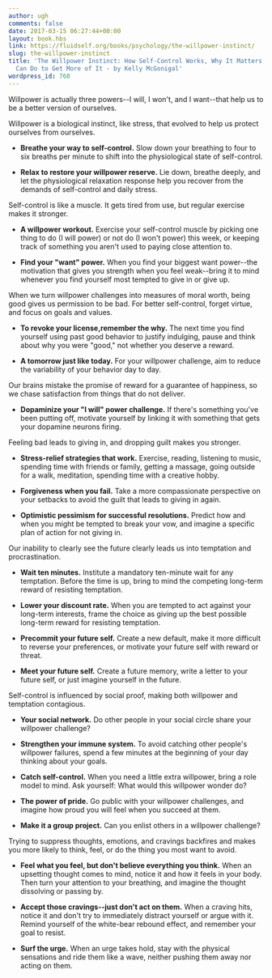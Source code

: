 ```yaml
---
author: ugh
comments: false
date: 2017-03-15 06:27:44+00:00
layout: book.hbs
link: https://fluidself.org/books/psychology/the-willpower-instinct/
slug: the-willpower-instinct
title: 'The Willpower Instinct: How Self-Control Works, Why It Matters, and What You
  Can Do to Get More of It - by Kelly McGonigal'
wordpress_id: 768
---
```


Willpower is actually three powers--I will, I won't, and I want--that help us to be a better version of ourselves.

Willpower is a biological instinct, like stress, that evolved to help us protect ourselves from ourselves.

- **Breathe your way to self-control.** Slow down your breathing to four to six breaths per minute to shift into the physiological state of self-control.

- **Relax to restore your willpower reserve.** Lie down, breathe deeply, and let the physiological relaxation response help you recover from the demands of self-control and daily stress.

Self-control is like a muscle. It gets tired from use, but regular exercise makes it stronger.

- **A willpower workout.** Exercise your self-control muscle by picking one thing to do (I will power) or not do (I won't power) this week, or keeping track of something you aren't used to paying close attention to.

- **Find your "want" power.** When you find your biggest want power--the motivation that gives you strength when you feel weak--bring it to mind whenever you find yourself most tempted to give in or give up.

When we turn willpower challenges into measures of moral worth, being good gives us permission to be bad. For better self-control, forget virtue, and focus on goals and values.

- **To revoke your license,remember the why.** The next time you find yourself using past good behavior to justify indulging, pause and think about why you were "good," not whether you deserve a reward.

- **A tomorrow just like today.** For your willpower challenge, aim to reduce the variability of your behavior day to day.

Our brains mistake the promise of reward for a guarantee of happiness, so we chase satisfaction from things that do not deliver.

- **Dopaminize your "I will" power challenge.** If there's something you've been putting off, motivate yourself by linking it with something that gets your dopamine neurons firing.

Feeling bad leads to giving in, and dropping guilt makes you stronger.

- **Stress-relief strategies that work.** Exercise, reading, listening to music, spending time with friends or family, getting a massage, going outside for a walk, meditation, spending time with a creative hobby.

- **Forgiveness when you fail.** Take a more compassionate perspective on your setbacks to avoid the guilt that leads to giving in again.

- **Optimistic pessimism for successful resolutions.** Predict how and when you might be tempted to break your vow, and imagine a specific plan of action for not giving in.

Our inability to clearly see the future clearly leads us into temptation and procrastination.

- **Wait ten minutes.** Institute a mandatory ten-minute wait for any temptation. Before the time is up, bring to mind the competing long-term reward of resisting temptation.

- **Lower your discount rate.** When you are tempted to act against your long-term interests, frame the choice as giving up the best possible long-term reward for resisting temptation.

- **Precommit your future self.** Create a new default, make it more difficult to reverse your preferences, or motivate your future self with reward or threat.

- **Meet your future self.** Create a future memory, write a letter to your future self, or just imagine yourself in the future.

Self-control is influenced by social proof, making both willpower and temptation contagious.

- **Your social network.** Do other people in your social circle share your willpower challenge?

- **Strengthen your immune system.** To avoid catching other people's willpower failures, spend a few minutes at the beginning of your day thinking about your goals.

- **Catch self-control.** When you need a little extra willpower, bring a role model to mind. Ask yourself: What would this willpower wonder do?

- **The power of pride.** Go public with your willpower challenges, and imagine how proud you will feel when you succeed at them.

- **Make it a group project.** Can you enlist others in a willpower challenge?

Trying to suppress thoughts, emotions, and cravings backfires and makes you more likely to think, feel, or do the thing you most want to avoid.

- **Feel what you feel, but don't believe everything you think.** When an upsetting thought comes to mind, notice it and how it feels in your body. Then turn your attention to your breathing, and imagine the thought dissolving or passing by.

- **Accept those cravings--just don't act on them.** When a craving hits, notice it and don't try to immediately distract yourself or argue with it. Remind yourself of the white-bear rebound effect, and remember your goal to resist.

- **Surf the urge.** When an urge takes hold, stay with the physical sensations and ride them like a wave, neither pushing them away nor acting on them.
